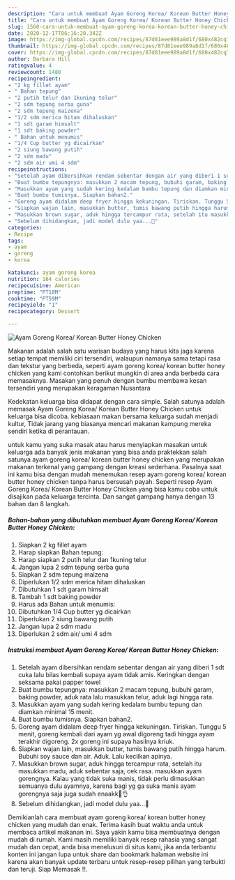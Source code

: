```yaml
---
description: "Cara untuk membuat Ayam Goreng Korea/ Korean Butter Honey Chicken Favorite"
title: "Cara untuk membuat Ayam Goreng Korea/ Korean Butter Honey Chicken Favorite"
slug: 1560-cara-untuk-membuat-ayam-goreng-korea-korean-butter-honey-chicken-favorite
date: 2020-12-17T06:16:20.342Z
image: https://img-global.cpcdn.com/recipes/87d81eee989a8d1f/680x482cq70/ayam-goreng-korea-korean-butter-honey-chicken-foto-resep-utama.jpg
thumbnail: https://img-global.cpcdn.com/recipes/87d81eee989a8d1f/680x482cq70/ayam-goreng-korea-korean-butter-honey-chicken-foto-resep-utama.jpg
cover: https://img-global.cpcdn.com/recipes/87d81eee989a8d1f/680x482cq70/ayam-goreng-korea-korean-butter-honey-chicken-foto-resep-utama.jpg
author: Barbara Hill
ratingvalue: 4
reviewcount: 1480
recipeingredient:
- "2 kg fillet ayam"
- " Bahan tepung"
- "2 putih telur dan 1kuning telur"
- "2 sdm tepung serba guna"
- "2 sdm tepung maizena"
- "1/2 sdm merica hitam dihaluskan"
- "1 sdt garam himsalt"
- "1 sdt baking powder"
- " Bahan untuk menumis"
- "1/4 Cup butter yg dicairkan"
- "2 siung bawang putih"
- "2 sdm madu"
- "2 sdm air umi 4 sdm"
recipeinstructions:
- "Setelah ayam dibersihkan rendam sebentar dengan air yang diberi 1 sdt cuka lalu bilas kembali supaya ayam tidak amis. Keringkan dengan seksama pakai papper towel"
- "Buat bumbu tepungnya: masukkan 2 macam tepung, bubuhi garam, baking powder, aduk rata lalu masukkan telur, aduk lagi hingga rata."
- "Masukkan ayam yang sudah kering kedalam bumbu tepung dan diamkan minimal 15 menit."
- "Buat bumbu tumisnya. Siapkan bahan2."
- "Goreng ayam didalam deep fryer hingga kekuningan. Tiriskan. Tunggu 5 menit, goreng kembali dari ayam yg awal digoreng tadi hingga ayam terakhir digoreng. 2x goreng ini supaya hasilnya kriuk."
- "Siapkan wajan lain, masukkan butter, tumis bawang putih hingga harum. Bubuhi soy sauce dan air. Aduk. Lalu kecilkan apinya."
- "Masukkan brown sugar, aduk hingga tercampur rata, setelah itu masukkan madu, aduk sebentar saja, cek rasa. masukkan ayam gorengnya. Kalau yang tidak suka manis, tidak perlu dimasukkan semuanya dulu ayamnya, karena bagi yg ga suka manis ayam gorengnya saja juga sudah enaakk🥰👌"
- "Sebelum dihidangkan, jadi model dulu yaa...🤗"
categories:
- Recipe
tags:
- ayam
- goreng
- korea

katakunci: ayam goreng korea 
nutrition: 164 calories
recipecuisine: American
preptime: "PT18M"
cooktime: "PT59M"
recipeyield: "1"
recipecategory: Dessert

---
```



![Ayam Goreng Korea/ Korean Butter Honey Chicken](https://img-global.cpcdn.com/recipes/87d81eee989a8d1f/680x482cq70/ayam-goreng-korea-korean-butter-honey-chicken-foto-resep-utama.jpg)

Makanan adalah salah satu warisan budaya yang harus kita jaga karena setiap tempat memiliki ciri tersendiri, walaupun namanya sama tetapi rasa dan tekstur yang berbeda, seperti ayam goreng korea/ korean butter honey chicken yang kami contohkan berikut mungkin di area anda berbeda cara memasaknya. Masakan yang penuh dengan bumbu membawa kesan tersendiri yang merupakan keragaman Nusantara

Kedekatan keluarga bisa didapat dengan cara simple. Salah satunya adalah memasak Ayam Goreng Korea/ Korean Butter Honey Chicken untuk keluarga bisa dicoba. kebiasaan makan bersama keluarga sudah menjadi kultur, Tidak jarang yang biasanya mencari makanan kampung mereka sendiri ketika di perantauan.



untuk kamu yang suka masak atau harus menyiapkan masakan untuk keluarga ada banyak jenis makanan yang bisa anda praktekkan salah satunya ayam goreng korea/ korean butter honey chicken yang merupakan makanan terkenal yang gampang dengan kreasi sederhana. Pasalnya saat ini kamu bisa dengan mudah menemukan resep ayam goreng korea/ korean butter honey chicken tanpa harus bersusah payah.
Seperti resep Ayam Goreng Korea/ Korean Butter Honey Chicken yang bisa kamu coba untuk disajikan pada keluarga tercinta. Dan sangat gampang hanya dengan 13 bahan dan 8 langkah.


<!--inarticleads1-->

##### Bahan-bahan yang dibutuhkan membuat Ayam Goreng Korea/ Korean Butter Honey Chicken:

1. Siapkan 2 kg fillet ayam
1. Harap siapkan  Bahan tepung:
1. Harap siapkan 2 putih telur dan 1kuning telur
1. Jangan lupa 2 sdm tepung serba guna
1. Siapkan 2 sdm tepung maizena
1. Diperlukan 1/2 sdm merica hitam dihaluskan
1. Dibutuhkan 1 sdt garam himsalt
1. Tambah 1 sdt baking powder
1. Harus ada  Bahan untuk menumis:
1. Dibutuhkan 1/4 Cup butter yg dicairkan
1. Diperlukan 2 siung bawang putih
1. Jangan lupa 2 sdm madu
1. Diperlukan 2 sdm air/ umi 4 sdm




<!--inarticleads2-->

##### Instruksi membuat  Ayam Goreng Korea/ Korean Butter Honey Chicken:

1. Setelah ayam dibersihkan rendam sebentar dengan air yang diberi 1 sdt cuka lalu bilas kembali supaya ayam tidak amis. Keringkan dengan seksama pakai papper towel
1. Buat bumbu tepungnya: masukkan 2 macam tepung, bubuhi garam, baking powder, aduk rata lalu masukkan telur, aduk lagi hingga rata.
1. Masukkan ayam yang sudah kering kedalam bumbu tepung dan diamkan minimal 15 menit.
1. Buat bumbu tumisnya. Siapkan bahan2.
1. Goreng ayam didalam deep fryer hingga kekuningan. Tiriskan. Tunggu 5 menit, goreng kembali dari ayam yg awal digoreng tadi hingga ayam terakhir digoreng. 2x goreng ini supaya hasilnya kriuk.
1. Siapkan wajan lain, masukkan butter, tumis bawang putih hingga harum. Bubuhi soy sauce dan air. Aduk. Lalu kecilkan apinya.
1. Masukkan brown sugar, aduk hingga tercampur rata, setelah itu masukkan madu, aduk sebentar saja, cek rasa. masukkan ayam gorengnya. Kalau yang tidak suka manis, tidak perlu dimasukkan semuanya dulu ayamnya, karena bagi yg ga suka manis ayam gorengnya saja juga sudah enaakk🥰👌
1. Sebelum dihidangkan, jadi model dulu yaa...🤗




Demikianlah cara membuat ayam goreng korea/ korean butter honey chicken yang mudah dan enak. Terima kasih buat waktu anda untuk membaca artikel makanan ini. Saya yakin kamu bisa membuatnya dengan mudah di rumah. Kami masih memiliki banyak resep rahasia yang sangat mudah dan cepat, anda bisa menelusuri di situs kami, jika anda terbantu konten ini jangan lupa untuk share dan bookmark halaman website ini karena akan banyak update terbaru untuk resep-resep pilihan yang terbukti dan teruji. Siap Memasak !!. 
